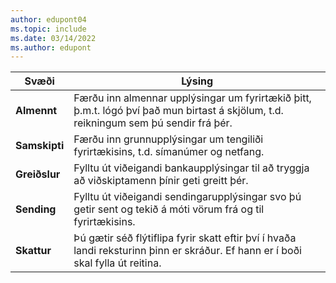```yaml
---
author: edupont04
ms.topic: include
ms.date: 03/14/2022
ms.author: edupont
---
```

|Svæði|Lýsing|  
|-------------|---------------------------------------|  
|**Almennt**|Færðu inn almennar upplýsingar um fyrirtækið þitt, þ.m.t. lógó því það mun birtast á skjölum, t.d. reikningum sem þú sendir frá þér. |  
|**Samskipti**|Færðu inn grunnupplýsingar um tengiliði fyrirtækisins, t.d. símanúmer og netfang.|  
|**Greiðslur**| Fylltu út viðeigandi bankaupplýsingar til að tryggja að viðskiptamenn þínir geti greitt þér.|  
|**Sending**|Fylltu út viðeigandi sendingarupplýsingar svo þú getir sent og tekið á móti vörum frá og til fyrirtækisins.|  
|**Skattur**|Þú gætir séð flýtiflipa fyrir skatt eftir því í hvaða landi reksturinn þinn er skráður. Ef hann er í boði skal fylla út reitina.|  

